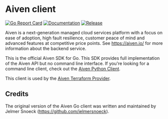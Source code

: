 # Aiven client
[![Go Report Card](https://goreportcard.com/badge/github.com/aiven/aiven-go-client)](https://goreportcard.com/report/github.com/aiven/aiven-go-client) [![Documentation](https://godoc.org/github.com/aiven/aiven-go-client?status.svg)](https://godoc.org/github.com/aiven/aiven-go-client) [![Release](https://img.shields.io/github/release/aiven/aiven-go-client.svg?style=flat-square)](https://github.com/aiven/aiven-go-client/releases)  


Aiven is a next-generation managed cloud services platform with a focus on
ease of adoption, high fault resilience, customer peace of mind and advanced
features at competitive price points. See https://aiven.io/ for more
information about the backend service.

This is the official Aiven SDK for Go. This SDK provides full implementation of
the Aiven API but no command line interface. If you're looking for a command
line client, check out the [Aiven Python Client](https://github.com/aiven/aiven-client/).

This client is used by the [Aiven Terraform Provider](https://github.com/aiven/terraform-provider-aiven).

## Credits

The original version of the Aiven Go client was written and maintained by
Jelmer Snoeck (https://github.com/jelmersnoeck).
